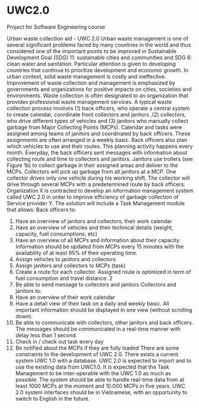 # UWC2.0
Project for Software Engineering course

Urban waste collection aid - UWC 2.0
Urban waste management is one of several significant problems faced by many countries in the
world and thus considered one of the important points to be improved in Sustainable Development
Goal (SDG) 11: sustainable cities and communities and SDG 6: clean water and sanitation. Particular
attention is given to developing countries that continue to prioritize development and economic
growth. In urban context, solid waste management is costly and ineffective. Improvement of waste
collection and management is emphasized by governments and organizations for positive impacts on
cities, societies and environments.
Waste collection is often designated to an organization that provides professional waste
management services. A typical waste collection process involves (1) back officers, who operate a
central system to create calendar, coordinate front collectors and janitors ,(2) collectors, who drive
different types of vehicles and (3) janitors who manually collect garbage from Major Collecting Points
(MCPs). Calendar and tasks were assigned among teams of janitors and coordinated by back officers.
These assignments are often arranged in a weekly basic. Back officers also plan which vehicles to use
and their routes. This planning activity happens every month. Everyday, the back officers sent
messages with information about collecting route and time to collectors and janitors. Janitors use
trollers (see Figure 1b) to collect garbage in their assigned areas and deliver to the MCPs. Collectors
will pick up garbage from all janitors at a MCP. One collector drives only one vehicle during his
working shift. The collector will drive through several MCPs with a predetermined route by back
officers.
Organization X is contracted to develop an information management system called UWC 2.0 in order
to improve efficiency of garbage collection of Service provider Y. The solution will include a Task
Management module that allows:
Back officers to:
1. Have an overview of janitors and collectors, their work calendar
2. Have an overview of vehicles and their technical details (weight, capacity, fuel consumptions,
etc)
3. Have an overview of all MCPs and information about their capacity. Information should be
updated from MCPs every 15 minutes with the availability of at least 95% of their operating
time.
4. Assign vehicles to janitors and collectors
5. Assign janitors and collectors to MCPs (task)
6. Create a route for each collector. Assigned route is optimized in term of fuel consumption
and travel distance.
2
7. Be able to send message to collectors and janitors
Collectors and janitors to:
1. Have an overview of their work calendar
2. Have a detail view of their task on a daily and weekly basic. All important information should
be displayed in one view (without scrolling down).
3. Be able to communicate with collectors, other janitors and back officers. The messages
should be communicated in a real-time manner with delay less than 1 second.
4. Check in / check out task every day
5. Be notified about the MCPs if they are fully loaded
There are some constraints to the development of UWC 2.0. There exists a current system UWC 1.0
with a database. UWC 2.0 is expected to import and to use the existing data from UWC1.0. It is
expected that the Task Management to be inter-operable with the UWC 1.0 as much as possible. The
system should be able to handle real-time data from at least 1000 MCPs at the moment and 10.000
MCPs in five years. UWC 2.0 system interfaces should be in Vietnamese, with an opportunity to
switch to English in the future. 

